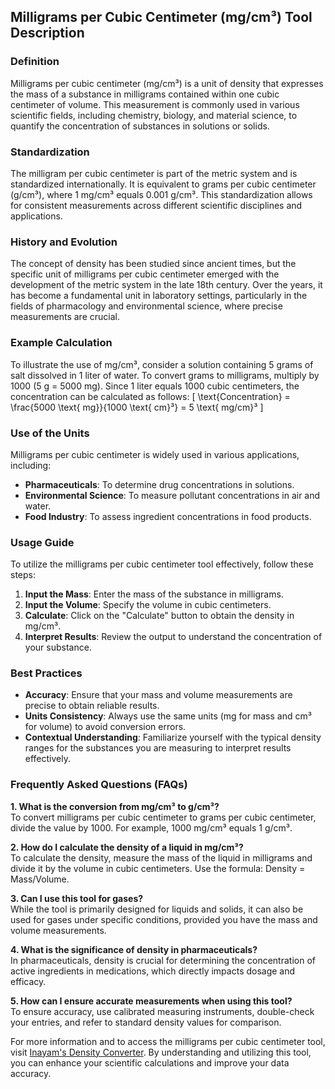 ## Milligrams per Cubic Centimeter (mg/cm³) Tool Description

### Definition
Milligrams per cubic centimeter (mg/cm³) is a unit of density that expresses the mass of a substance in milligrams contained within one cubic centimeter of volume. This measurement is commonly used in various scientific fields, including chemistry, biology, and material science, to quantify the concentration of substances in solutions or solids.

### Standardization
The milligram per cubic centimeter is part of the metric system and is standardized internationally. It is equivalent to grams per cubic centimeter (g/cm³), where 1 mg/cm³ equals 0.001 g/cm³. This standardization allows for consistent measurements across different scientific disciplines and applications.

### History and Evolution
The concept of density has been studied since ancient times, but the specific unit of milligrams per cubic centimeter emerged with the development of the metric system in the late 18th century. Over the years, it has become a fundamental unit in laboratory settings, particularly in the fields of pharmacology and environmental science, where precise measurements are crucial.

### Example Calculation
To illustrate the use of mg/cm³, consider a solution containing 5 grams of salt dissolved in 1 liter of water. To convert grams to milligrams, multiply by 1000 (5 g = 5000 mg). Since 1 liter equals 1000 cubic centimeters, the concentration can be calculated as follows:
\[ 
\text{Concentration} = \frac{5000 \text{ mg}}{1000 \text{ cm}³} = 5 \text{ mg/cm}³ 
\]

### Use of the Units
Milligrams per cubic centimeter is widely used in various applications, including:
- **Pharmaceuticals**: To determine drug concentrations in solutions.
- **Environmental Science**: To measure pollutant concentrations in air and water.
- **Food Industry**: To assess ingredient concentrations in food products.

### Usage Guide
To utilize the milligrams per cubic centimeter tool effectively, follow these steps:
1. **Input the Mass**: Enter the mass of the substance in milligrams.
2. **Input the Volume**: Specify the volume in cubic centimeters.
3. **Calculate**: Click on the "Calculate" button to obtain the density in mg/cm³.
4. **Interpret Results**: Review the output to understand the concentration of your substance.

### Best Practices
- **Accuracy**: Ensure that your mass and volume measurements are precise to obtain reliable results.
- **Units Consistency**: Always use the same units (mg for mass and cm³ for volume) to avoid conversion errors.
- **Contextual Understanding**: Familiarize yourself with the typical density ranges for the substances you are measuring to interpret results effectively.

### Frequently Asked Questions (FAQs)

**1. What is the conversion from mg/cm³ to g/cm³?**  
To convert milligrams per cubic centimeter to grams per cubic centimeter, divide the value by 1000. For example, 1000 mg/cm³ equals 1 g/cm³.

**2. How do I calculate the density of a liquid in mg/cm³?**  
To calculate the density, measure the mass of the liquid in milligrams and divide it by the volume in cubic centimeters. Use the formula: Density = Mass/Volume.

**3. Can I use this tool for gases?**  
While the tool is primarily designed for liquids and solids, it can also be used for gases under specific conditions, provided you have the mass and volume measurements.

**4. What is the significance of density in pharmaceuticals?**  
In pharmaceuticals, density is crucial for determining the concentration of active ingredients in medications, which directly impacts dosage and efficacy.

**5. How can I ensure accurate measurements when using this tool?**  
To ensure accuracy, use calibrated measuring instruments, double-check your entries, and refer to standard density values for comparison.

For more information and to access the milligrams per cubic centimeter tool, visit [Inayam's Density Converter](https://www.inayam.co/unit-converter/concentration_mass). By understanding and utilizing this tool, you can enhance your scientific calculations and improve your data accuracy.